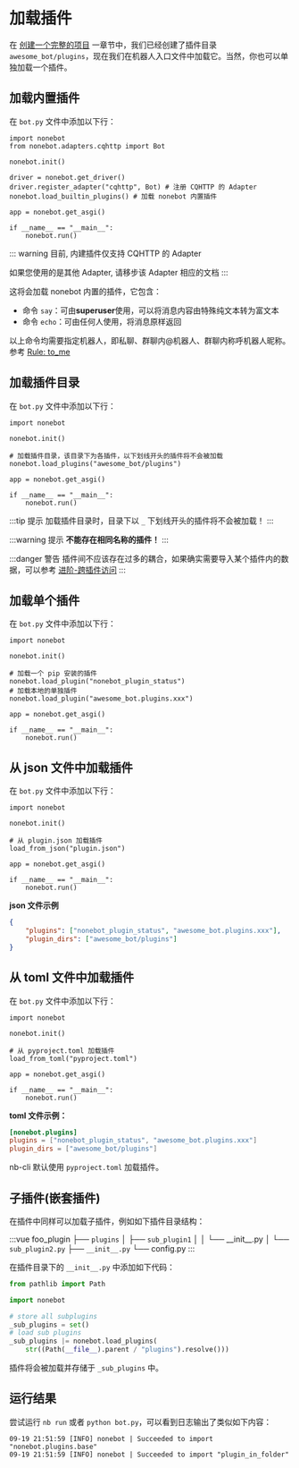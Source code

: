 # 加载插件

在 [创建一个完整的项目](creating-a-project) 一章节中，我们已经创建了插件目录 `awesome_bot/plugins`，现在我们在机器人入口文件中加载它。当然，你也可以单独加载一个插件。

## 加载内置插件

在 `bot.py` 文件中添加以下行：

```python{8}
import nonebot
from nonebot.adapters.cqhttp import Bot

nonebot.init()

driver = nonebot.get_driver()
driver.register_adapter("cqhttp", Bot) # 注册 CQHTTP 的 Adapter
nonebot.load_builtin_plugins() # 加载 nonebot 内置插件

app = nonebot.get_asgi()

if __name__ == "__main__":
    nonebot.run()
```

::: warning
目前, 内建插件仅支持 CQHTTP 的 Adapter

如果您使用的是其他 Adapter, 请移步该 Adapter 相应的文档
:::

这将会加载 nonebot 内置的插件，它包含：

- 命令 `say`：可由**superuser**使用，可以将消息内容由特殊纯文本转为富文本
- 命令 `echo`：可由任何人使用，将消息原样返回

以上命令均需要指定机器人，即私聊、群聊内@机器人、群聊内称呼机器人昵称。参考 [Rule: to_me](../api/rule.md#to-me)

## 加载插件目录

在 `bot.py` 文件中添加以下行：

```python{6}
import nonebot

nonebot.init()

# 加载插件目录，该目录下为各插件，以下划线开头的插件将不会被加载
nonebot.load_plugins("awesome_bot/plugins")

app = nonebot.get_asgi()

if __name__ == "__main__":
    nonebot.run()
```

:::tip 提示
加载插件目录时，目录下以 `_` 下划线开头的插件将不会被加载！
:::

:::warning 提示
**不能存在相同名称的插件！**
:::

:::danger 警告
插件间不应该存在过多的耦合，如果确实需要导入某个插件内的数据，可以参考 [进阶-跨插件访问](../advanced/export-and-require.md)
:::

## 加载单个插件

在 `bot.py` 文件中添加以下行：

```python{6,8}
import nonebot

nonebot.init()

# 加载一个 pip 安装的插件
nonebot.load_plugin("nonebot_plugin_status")
# 加载本地的单独插件
nonebot.load_plugin("awesome_bot.plugins.xxx")

app = nonebot.get_asgi()

if __name__ == "__main__":
    nonebot.run()
```

## 从 json 文件中加载插件

在 `bot.py` 文件中添加以下行：

```python{6}
import nonebot

nonebot.init()

# 从 plugin.json 加载插件
load_from_json("plugin.json")

app = nonebot.get_asgi()

if __name__ == "__main__":
    nonebot.run()
```

**json 文件示例**

```json
{
    "plugins": ["nonebot_plugin_status", "awesome_bot.plugins.xxx"],
    "plugin_dirs": ["awesome_bot/plugins"]
}
```

## 从 toml 文件中加载插件

在 `bot.py` 文件中添加以下行：

```python{6}
import nonebot

nonebot.init()

# 从 pyproject.toml 加载插件
load_from_toml("pyproject.toml")

app = nonebot.get_asgi()

if __name__ == "__main__":
    nonebot.run()
```

**toml 文件示例：**

```toml
[nonebot.plugins]
plugins = ["nonebot_plugin_status", "awesome_bot.plugins.xxx"]
plugin_dirs = ["awesome_bot/plugins"]
```

nb-cli 默认使用 `pyproject.toml` 加载插件。

## 子插件(嵌套插件)

在插件中同样可以加载子插件，例如如下插件目录结构：

<!-- prettier-ignore-start -->
:::vue
foo_plugin
├── `plugins`
│   ├── `sub_plugin1`
│   │  └── \_\_init\_\_.py
│   └── `sub_plugin2.py`
├── `__init__.py`
└── config.py
:::
<!-- prettier-ignore-end -->

在插件目录下的 `__init__.py` 中添加如下代码：

```python
from pathlib import Path

import nonebot

# store all subplugins
_sub_plugins = set()
# load sub plugins
_sub_plugins |= nonebot.load_plugins(
    str((Path(__file__).parent / "plugins").resolve()))
```

插件将会被加载并存储于 `_sub_plugins` 中。

## 运行结果

尝试运行 `nb run` 或者 `python bot.py`，可以看到日志输出了类似如下内容：

```plain
09-19 21:51:59 [INFO] nonebot | Succeeded to import "nonebot.plugins.base"
09-19 21:51:59 [INFO] nonebot | Succeeded to import "plugin_in_folder"
```
